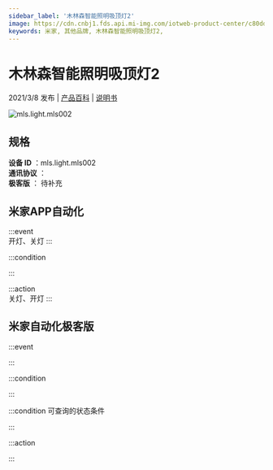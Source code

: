 ```yaml
---
sidebar_label: '木林森智能照明吸顶灯2'
image: https://cdn.cnbj1.fds.api.mi-img.com/iotweb-product-center/c80dd0e49db397cc8f4c26157e94909f_方灯-168.png?GalaxyAccessKeyId=AKVGLQWBOVIRQ3XLEW&Expires=9223372036854775807&Signature=1TN+8T3uo6u61Sv+tdKPFNZQ11A=
keywords: 米家, 其他品牌, 木林森智能照明吸顶灯2, 
---
```

# 木林森智能照明吸顶灯2

2021/3/8 发布 | [产品百科](https://home.mi.com/webapp/content/baike/product/index.html?model=mls.light.mls002/) | [说明书](https://home.mi.com/views/introduction.html?model=mls.light.mls002&region=cn)

![mls.light.mls002](https://cdn.cnbj1.fds.api.mi-img.com/iotweb-product-center/c80dd0e49db397cc8f4c26157e94909f_方灯-168.png?GalaxyAccessKeyId=AKVGLQWBOVIRQ3XLEW&Expires=9223372036854775807&Signature=1TN+8T3uo6u61Sv+tdKPFNZQ11A=)

## 规格  
> 
**设备 ID** ：mls.light.mls002  
**通讯协议** ：  
**极客版**  ： 待补充 


## 米家APP自动化  

:::event  
开灯、关灯
:::

:::condition  

:::

:::action   
关灯、开灯
:::

## 米家自动化极客版  

:::event  

:::

:::condition  

:::

:::condition 可查询的状态条件  

:::

:::action  

:::

        

